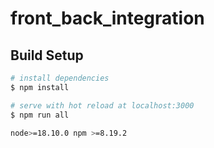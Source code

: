 <!--
 * @Descripttion: 
 * @version: 
 * @Author: maoyueer
 * @Date: 2023-02-28 10:34:17
 * @LastEditors: maoyueer
 * @LastEditTime: 2023-02-28 10:36:41
-->
# front_back_integration

## Build Setup

```bash
# install dependencies
$ npm install

# serve with hot reload at localhost:3000
$ npm run all

node>=18.10.0 npm >=8.19.2